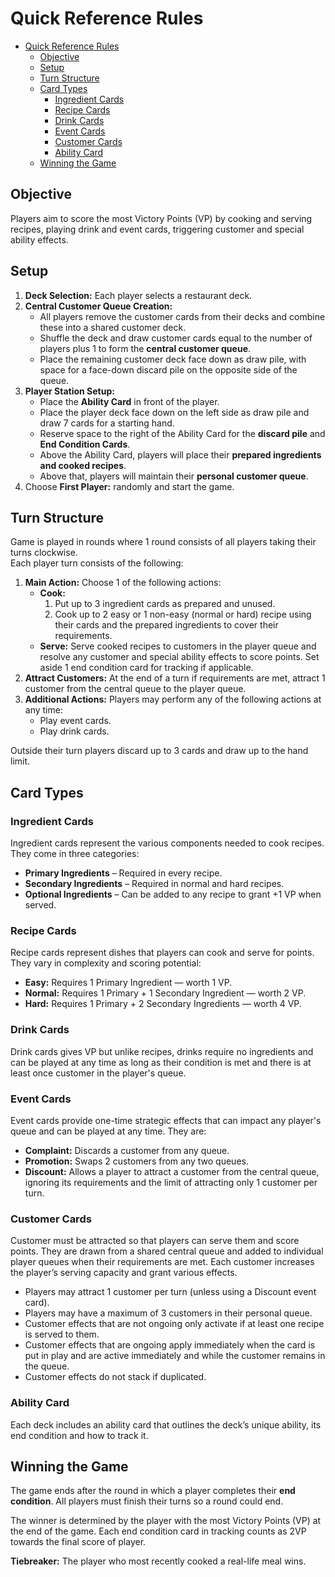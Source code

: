 # Quick Reference Rules

<!-- TOC -->
* [Quick Reference Rules](#quick-reference-rules)
  * [Objective](#objective)
  * [Setup](#setup)
  * [Turn Structure](#turn-structure)
  * [Card Types](#card-types)
    * [Ingredient Cards](#ingredient-cards)
    * [Recipe Cards](#recipe-cards)
    * [Drink Cards](#drink-cards)
    * [Event Cards](#event-cards)
    * [Customer Cards](#customer-cards)
    * [Ability Card](#ability-card)
  * [Winning the Game](#winning-the-game)
<!-- TOC -->

## Objective

Players aim to score the most Victory Points (VP) by cooking and serving recipes, playing drink
and event cards, triggering customer and special ability effects.

## Setup

1. **Deck Selection:** Each player selects a restaurant deck.
2. **Central Customer Queue Creation:**
    - All players remove the customer cards from their decks and combine these into a shared
      customer deck.
    - Shuffle the deck and draw customer cards equal to the number of players plus 1 to form the
      **central customer queue**.
    - Place the remaining customer deck face down as draw pile, with space for a face-down discard
      pile on the opposite side of the queue.
3. **Player Station Setup:**
    - Place the **Ability Card** in front of the player.
    - Place the player deck face down on the left side as draw pile and draw 7 cards for a starting
      hand.
    - Reserve space to the right of the Ability Card for the **discard pile** and **End Condition
      Cards**.
    - Above the Ability Card, players will place their **prepared ingredients and cooked recipes**.
    - Above that, players will maintain their **personal customer queue**.
4. Choose **First Player:** randomly and start the game.

## Turn Structure

Game is played in rounds where 1 round consists of all players taking their turns clockwise.  
Each player turn consists of the following:

1. **Main Action:** Choose 1 of the following actions:
    * **Cook:** 
       1. Put up to 3 ingredient cards as prepared and unused.
       2. Cook up to 2 easy or 1 non-easy (normal or hard) recipe using their cards and the prepared
       ingredients to cover their requirements.
    * **Serve:** Serve cooked recipes to customers in the player queue and resolve any customer and
       special ability effects to score points. Set aside 1 end condition card for tracking if
       applicable.
2. **Attract Customers:** At the end of a turn if requirements are met, attract 1 customer from the
   central queue to the player queue.
3. **Additional Actions:** Players may perform any of the following actions at any time:
    - Play event cards.
    - Play drink cards.

Outside their turn players discard up to 3 cards and draw up to the hand limit.

## Card Types

### Ingredient Cards

Ingredient cards represent the various components needed to cook recipes. They come in three
categories:

- **Primary Ingredients** – Required in every recipe.
- **Secondary Ingredients** – Required in normal and hard recipes.
- **Optional Ingredients** – Can be added to any recipe to grant +1 VP when served.

### Recipe Cards

Recipe cards represent dishes that players can cook and serve for points. They vary in complexity
and scoring potential:

- **Easy:** Requires 1 Primary Ingredient — worth 1 VP.
- **Normal:** Requires 1 Primary + 1 Secondary Ingredient — worth 2 VP.
- **Hard:** Requires 1 Primary + 2 Secondary Ingredients — worth 4 VP.

### Drink Cards

Drink cards gives VP but unlike recipes, drinks require no ingredients and can be played at any 
time as long as their condition is met and there is at least once customer in the player's queue.

### Event Cards

Event cards provide one-time strategic effects that can impact any player's queue and can be played
at any time. They are:

- **Complaint:** Discards a customer from any queue.
- **Promotion:** Swaps 2 customers from any two queues.
- **Discount:** Allows a player to attract a customer from the central queue, ignoring its
  requirements and the limit of attracting only 1 customer per turn.

### Customer Cards

Customer must be attracted so that players can serve them and score points. They are drawn from a 
shared central queue and added to individual player queues when their requirements are met. Each 
customer increases the player’s serving capacity and grant various effects.

- Players may attract 1 customer per turn (unless using a Discount event card).
- Players may have a maximum of 3 customers in their personal queue.
- Customer effects that are not ongoing only activate if at least one recipe is served to them.
- Customer effects that are ongoing apply immediately when the card is put in play and are active
  immediately and while the customer remains in the queue.
- Customer effects do not stack if duplicated.

### Ability Card

Each deck includes an ability card that outlines the deck’s unique ability, its end condition and 
how to track it.

## Winning the Game

The game ends after the round in which a player completes their **end condition**. 
All players must finish their turns so a round could end.

The winner is determined by the player with the most Victory Points (VP) at the end of the game.
Each end condition card in tracking counts as 2VP towards the final score of player.

**Tiebreaker:** The player who most recently cooked a real-life meal wins.